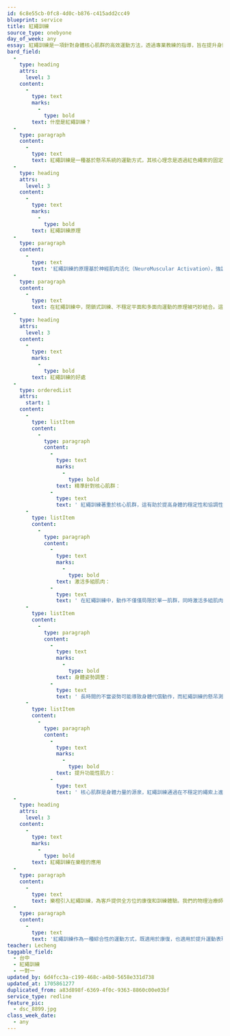 ```yaml
---
id: 6c8e55cb-0fc8-4d0c-b876-c415add2cc49
blueprint: service
title: 紅繩訓練
source_type: onebyone
day_of_week: any
essay: 紅繩訓練是一項針對身體核心肌群的高效運動方法，透過專業教練的指導，旨在提升身體的穩定性和協調性。
bard_field:
  -
    type: heading
    attrs:
      level: 3
    content:
      -
        type: text
        marks:
          -
            type: bold
        text: 什麼是紅繩訓練？
  -
    type: paragraph
    content:
      -
        type: text
        text: 紅繩訓練是一種基於懸吊系統的運動方式，其核心理念是透過紅色繩索的固定點，利用身體重量進行各種動作。這種訓練方法源自於北歐挪威，經過臨床和研究的實證，已發展成一套針對治療、訓練和提升運動表現的綜合性系統。
  -
    type: heading
    attrs:
      level: 3
    content:
      -
        type: text
        marks:
          -
            type: bold
        text: 紅繩訓練原理
  -
    type: paragraph
    content:
      -
        type: text
        text: '紅繩訓練的原理基於神經肌肉活化（NeuroMuscular Activation），強調通過懸吊運動，激發身體核心肌群的活性。這不僅有助於改善身體的協調性，還能提升穩定性，減少姿勢不良和肌肉不平衡帶來的問題。'
  -
    type: paragraph
    content:
      -
        type: text
        text: 在紅繩訓練中，閉鎖式訓練、不穩定平面和多面向運動的原理被巧妙結合。這種結合使得在治療和訓練過程中能夠在無痛的狀態下進行微調動作，幫助身體恢復到正常、無痛的生活型態。
  -
    type: heading
    attrs:
      level: 3
    content:
      -
        type: text
        marks:
          -
            type: bold
        text: 紅繩訓練的好處
  -
    type: orderedList
    attrs:
      start: 1
    content:
      -
        type: listItem
        content:
          -
            type: paragraph
            content:
              -
                type: text
                marks:
                  -
                    type: bold
                text: 精準針對核心肌群：
              -
                type: text
                text: ' 紅繩訓練著重於核心肌群，這有助於提高身體的穩定性和協調性，有效預防和改善脊椎問題。'
      -
        type: listItem
        content:
          -
            type: paragraph
            content:
              -
                type: text
                marks:
                  -
                    type: bold
                text: 激活多組肌肉：
              -
                type: text
                text: ' 在紅繩訓練中，動作不僅僅局限於單一肌群，同時激活多組肌肉，從而提升肌力、耐力、平衡感和協調性。'
      -
        type: listItem
        content:
          -
            type: paragraph
            content:
              -
                type: text
                marks:
                  -
                    type: bold
                text: 身體姿勢調整：
              -
                type: text
                text: ' 長時間的不當姿勢可能導致身體代償動作，而紅繩訓練的懸吊測試可以評估身體在各平面和肌群中的能力，找出筋膜鍊的弱連結，有助於快速解除身體代償問題。'
      -
        type: listItem
        content:
          -
            type: paragraph
            content:
              -
                type: text
                marks:
                  -
                    type: bold
                text: 提升功能性肌力：
              -
                type: text
                text: ' 核心肌群是身體力量的源泉，紅繩訓練通過在不穩定的繩索上進行挑戰，有效地訓練身體核心穩定，同時提升功能性肌力。'
  -
    type: heading
    attrs:
      level: 3
    content:
      -
        type: text
        marks:
          -
            type: bold
        text: 紅繩訓練在樂橙的應用
  -
    type: paragraph
    content:
      -
        type: text
        text: 樂橙引入紅繩訓練，為客戶提供全方位的康復和訓練體驗。我們的物理治療師利用紅繩訓練的原理，為每位客戶制定個性化的訓練計畫。透過紅繩訓練，讓客戶感受到身體的穩定性和協調性的提升，從而達到更健康、更活力的生活。
  -
    type: paragraph
    content:
      -
        type: text
        text: '紅繩訓練作為一種綜合性的運動方式，既適用於康復，也適用於提升運動表現。樂橙將這一訓練方法引入服務項目中，期待為客戶提供更多元、更有效的運動選擇，助您達到身心靈的全面康復和健康目標。 本適能場的物理治療師皆已通過紅繩訓練培育認證。'
teacher: Lecheng
taggable_field:
  - 台中
  - 紅繩訓練
  - 一對一
updated_by: 6d4fcc3a-c199-468c-a4b0-5658e331d738
updated_at: 1705861277
duplicated_from: a83d898f-6369-4f0c-9363-8860c00e03bf
service_type: redline
feature_pic:
  - dsc_8899.jpg
class_week_date:
  - any
---
```

